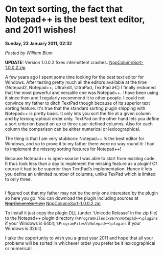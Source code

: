 <script type="text/javascript">
var metadata = { 
    blogVersion : 1,
    entryId : 'entry110123-113226',
    publishDate : 'Wed, 21 Oct 2015 17:53:16 +0000',
    postDate : '2011-01-23 10:32:26',
    legacyViews : 12347 // as of Oct 30th 2015
};
</script>

# On text sorting, the fact that Notepad++ is the best text editor, and 2011 wishes!  

**Sunday, 23 January 2011, 02:32**

_Posted by William Blum_

**UPDATE:** Version 1.0.0.2 fixes intermittent crashes.
 [NppColumnSort-1.0.0.2.zip](http://william.famille-blum.org/software/nppcolumnsort/NppColumnSort-1.0.0.2.zip)

A few years ago I spent some time looking for the best text editor for Windows. After testing pretty much all the editors available at the time (Notepad2, Notepad++, UltraEdit, UltraPad, TextPad â€¦) I finally reckoned that the most powerful and versatile one was Notepad++. I have been using it since then and I regularly recommend it to other people.
I could not convince my father to ditch TextPad though because of its superior text sorting feature. It's true that the standard sorting plugin shipping with Notepad++ is pretty basic. It only lets you sort the file at a given column and by lexicographical order only.
TextPad on the other hand lets you define a sort criterion based on up to three user-defined columns. Also for each column the comparison can be either numerical or lexicographical.

The thing is that I am very stubborn: Notepad++ *is* the best editor for Windows, and so to prove it to my father there were no way round it: I had to implement the missing sorting features for Notepad++!

Because Notepad++ is open-source I was able to start from existing code. It thus took less than a day to implement the missing feature as a plugin! Of course it had to be superior than TextPad's implementation. Hence it lets you define an unlimited number of columns, unlike TexPad which is limited to only three.

<a href="javascript:openpopup(&#39;http://william.famille-blum.org/software/nppcolumnsort/nppcolumnsort.png&#39;,519,454,false);">
<img src="http://william.famille-blum.org/software/nppcolumnsort/nppcolumnsort.png" alt="" /></a>

I figured out that my father may not be the only one interested by the plugin so here you go: You can download the plugin including sources at 
<del>[NppColumnSort.zip](http://william.famille-blum.org/software/nppcolumnsort/NppColumnSort.zip)</del>
[NppColumnSort-1.0.0.2.zip](http://william.famille-blum.org/software/nppcolumnsort/NppColumnSort-1.0.0.2.zip)

To install it just copy the plugin DLL (under 'Unicode Release' in the zip file) to the Notepad++ plugin directory (`%ProgramFiles(x86)%\Notepad++\plugins` if your Windows is 64bit; `%ProgramFiles%\Notepad++\plugins` if your Windows is 32bit).

I take the opportunity to wish you a great year 2011 and hope that all your problems will be sorted in whichever order you prefer be it lexicographical or numerical!